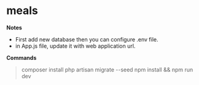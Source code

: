 # meals

**Notes**
* First add new database then you can configure .env file.
* in App.js file, update it with web application url.

**Commands**
> composer install
> php artisan migrate --seed
> npm install && npm run dev